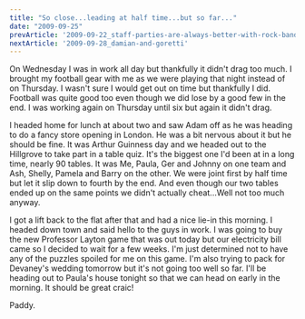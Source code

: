 ```yaml
---
title: "So close...leading at half time...but so far..."
date: "2009-09-25"
prevArticle: '2009-09-22_staff-parties-are-always-better-with-rock-band'
nextArticle: '2009-09-28_damian-and-goretti'
---
```

On Wednesday I was in work all day but thankfully it didn't drag too much. I brought my football gear with me as we were playing that night instead of on Thursday. I wasn't sure I would get out on time but thankfully I did. Football was quite good too even though we did lose by a good few in the end. I was working again on Thursday until six but again it didn't drag.

I headed home for lunch at about two and saw Adam off as he was heading to do a fancy store opening in London. He was a bit nervous about it but he should be fine. It was Arthur Guinness day and we headed out to the Hillgrove to take part in a table quiz. It's the biggest one I'd been at in a long time, nearly 90 tables. It was Me, Paula, Ger and Johnny on one team and Ash, Shelly, Pamela and Barry on the other. We were joint first by half time but let it slip down to fourth by the end. And even though our two tables ended up on the same points we didn't actually cheat...Well not too much anyway.

I got a lift back to the flat after that and had a nice lie-in this morning. I headed down town and said hello to the guys in work. I was going to buy the new Professor Layton game that was out today but our electricity bill came so I decided to wait for a few weeks. I'm just determined not to have any of the puzzles spoiled for me on this game. I'm also trying to pack for Devaney's wedding tomorrow but it's not going too well so far. I'll be heading out to Paula's house tonight so that we can head on early in the morning. It should be great craic!

Paddy.